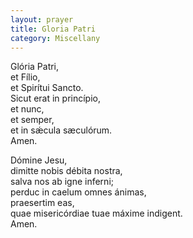 ```yaml
---
layout: prayer
title: Gloria Patri
category: Miscellany
---
```

Glória Patri,  
et Fílio,  
et Spirítui Sancto.  
Sicut erat in princípio,  
et nunc,  
et semper,  
et in sǽcula sæculórum.  
Amen.

Dómine Jesu,  
dimitte nobis débita nostra,  
salva nos ab igne inferni;  
perduc in caelum omnes ánimas,  
praesertim eas,  
quae misericórdiae tuae máxime indigent.  
Amen.